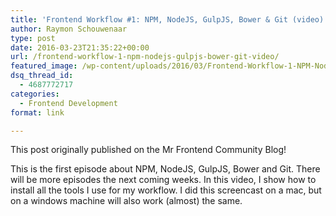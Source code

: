 ```yaml
---
title: 'Frontend Workflow #1: NPM, NodeJS, GulpJS, Bower & Git (video)'
author: Raymon Schouwenaar
type: post
date: 2016-03-23T21:35:22+00:00
url: /frontend-workflow-1-npm-nodejs-gulpjs-bower-git-video/
featured_image: /wp-content/uploads/2016/03/Frontend-Workflow-1-NPM-NodeJS-GulpJS-Bower-Git-1-1200x750.jpg
dsq_thread_id:
  - 4687772717
categories:
  - Frontend Development
format: link

---
```

This post originally published on the Mr Frontend Community Blog!

This is the first episode about NPM, NodeJS, GulpJS, Bower and Git. There will be more episodes the next coming weeks. In this video, I show how to install all the tools I use for my workflow. I did this screencast on a mac, but on a windows machine will also work (almost) the same.